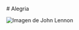 # Alegria

![Imagen de John Lennon](https://i.pinimg.com/originals/d9/55/0b/d9550b8e3ddbaa8f582223d7717df92b.jpg)
